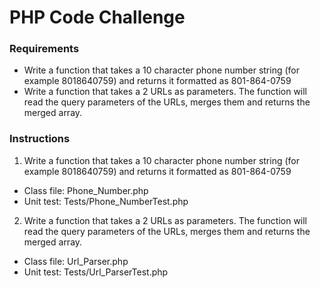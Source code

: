 # PHP Code Challenge

### Requirements

* Write a function that takes a 10 character phone number string (for example 8018640759) and returns it formatted as 801-864-0759
* Write a function that takes a 2 URLs as parameters. The function will read the query parameters of the URLs, merges them and returns the merged array.


### Instructions

1. Write a function that takes a 10 character phone number string (for example 8018640759) and returns it formatted as 801-864-0759
  * Class file: Phone_Number.php
  * Unit test: Tests/Phone_NumberTest.php
	
2. Write a function that takes a 2 URLs as parameters. The function will read the query parameters of the URLs, merges them and returns the merged array.
  * Class file: Url_Parser.php
  * Unit test: Tests/Url_ParserTest.php	

